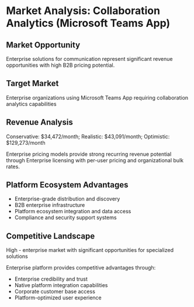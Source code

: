 # Market Analysis: Collaboration Analytics (Microsoft Teams App)

## Market Opportunity
Enterprise solutions for communication represent significant revenue opportunities with high B2B pricing potential.

## Target Market
Enterprise organizations using Microsoft Teams App requiring collaboration analytics capabilities

## Revenue Analysis
Conservative: $34,472/month; Realistic: $43,091/month; Optimistic: $129,273/month

Enterprise pricing models provide strong recurring revenue potential through Enterprise licensing with per-user pricing and organizational bulk rates.

## Platform Ecosystem Advantages
- Enterprise-grade distribution and discovery
- B2B enterprise infrastructure
- Platform ecosystem integration and data access
- Compliance and security support systems

## Competitive Landscape
High - enterprise market with significant opportunities for specialized solutions

Enterprise platform provides competitive advantages through:
- Enterprise credibility and trust
- Native platform integration capabilities
- Corporate customer base access
- Platform-optimized user experience
